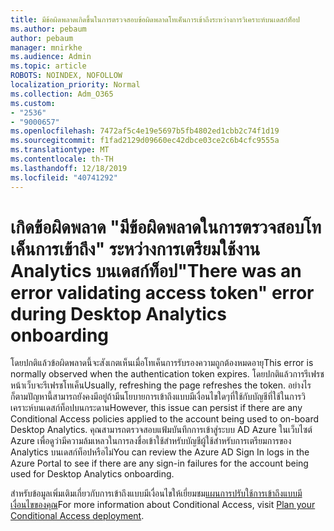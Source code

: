 ```yaml
---
title: มีข้อผิดพลาดเกิดขึ้นในการตรวจสอบข้อผิดพลาดโทเค็นการเข้าถึงระหว่างการวิเคราะห์บนเดสก์ท็อป
ms.author: pebaum
author: pebaum
manager: mnirkhe
ms.audience: Admin
ms.topic: article
ROBOTS: NOINDEX, NOFOLLOW
localization_priority: Normal
ms.collection: Adm_O365
ms.custom:
- "2536"
- "9000657"
ms.openlocfilehash: 7472af5c4e19e5697b5fb4802ed1cbb2c74f1d19
ms.sourcegitcommit: f1fad2129d09660ec42dbce03ce2c6b4cfc9555a
ms.translationtype: MT
ms.contentlocale: th-TH
ms.lasthandoff: 12/18/2019
ms.locfileid: "40741292"
---
```

# <a name="there-was-an-error-validating-access-token-error-during-desktop-analytics-onboarding"></a><span data-ttu-id="2ce27-102">เกิดข้อผิดพลาด "มีข้อผิดพลาดในการตรวจสอบโทเค็นการเข้าถึง" ระหว่างการเตรียมใช้งาน Analytics บนเดสก์ท็อป</span><span class="sxs-lookup"><span data-stu-id="2ce27-102">"There was an error validating access token" error during Desktop Analytics onboarding</span></span>

<span data-ttu-id="2ce27-103">โดยปกติแล้วข้อผิดพลาดนี้จะสังเกตเห็นเมื่อโทเค็นการรับรองความถูกต้องหมดอายุ</span><span class="sxs-lookup"><span data-stu-id="2ce27-103">This error is normally observed when the authentication token expires.</span></span> <span data-ttu-id="2ce27-104">โดยปกติแล้วการรีเฟรชหน้าเว็บจะรีเฟรชโทเค็น</span><span class="sxs-lookup"><span data-stu-id="2ce27-104">Usually, refreshing the page refreshes the token.</span></span> <span data-ttu-id="2ce27-105">อย่างไรก็ตามปัญหานี้สามารถยังคงมีอยู่ถ้ามีนโยบายการเข้าถึงแบบมีเงื่อนไขใดๆที่ใช้กับบัญชีที่ใช้ในการวิเคราะห์บนเดสก์ท็อปบนกระดาน</span><span class="sxs-lookup"><span data-stu-id="2ce27-105">However, this issue can persist if there are any Conditional Access policies applied to the account being used to on-board Desktop Analytics.</span></span> <span data-ttu-id="2ce27-106">คุณสามารถตรวจสอบแฟ้มบันทึกการเข้าสู่ระบบ AD Azure ในเว็บไซต์ Azure เพื่อดูว่ามีความล้มเหลวในการลงชื่อเข้าใช้สำหรับบัญชีผู้ใช้สำหรับการเตรียมการของ Analytics บนเดสก์ท็อปหรือไม่</span><span class="sxs-lookup"><span data-stu-id="2ce27-106">You can review the Azure AD Sign In logs in the Azure Portal to see if there are any sign-in failures for the account being used for Desktop Analytics onboarding.</span></span>

<span data-ttu-id="2ce27-107">สำหรับข้อมูลเพิ่มเติมเกี่ยวกับการเข้าถึงแบบมีเงื่อนไขให้เยี่ยมชม[แผนการปรับใช้การเข้าถึงแบบมีเงื่อนไขของคุณ](https://docs.microsoft.com/azure/active-directory/conditional-access/plan-conditional-access)</span><span class="sxs-lookup"><span data-stu-id="2ce27-107">For more information about Conditional Access, visit [Plan your Conditional Access deployment](https://docs.microsoft.com/azure/active-directory/conditional-access/plan-conditional-access).</span></span>